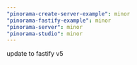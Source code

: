 ```yaml
---
"pinorama-create-server-example": minor
"pinorama-fastify-example": minor
"pinorama-server": minor
"pinorama-studio": minor
---
```


update to fastify v5
